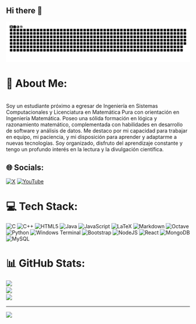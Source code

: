 ## Hi there 👋
<div align="center">
  <img  src="https://github.com/JocsanRueda/SnakePI/blob/readme/resources/img/grid-snake.svg"
       alt="snake" /></a>
</div>

# 💫 About Me:
<br>Soy un estudiante próximo a egresar de Ingeniería en Sistemas Computacionales y Licenciatura en Matemática Pura con orientación en Ingeniería Matemática. Poseo una sólida formación en lógica y razonamiento matemático, complementada con habilidades en desarrollo de software y análisis de datos. Me destaco por mi capacidad para trabajar en equipo, mi paciencia, y mi disposición para aprender y adaptarme a nuevas tecnologías. Soy organizado, disfruto del aprendizaje constante y tengo un profundo interés en la lectura y la divulgación científica.


## 🌐 Socials:
[![X](https://img.shields.io/badge/X-black.svg?logo=X&logoColor=white)](https://x.com/MathEsly) [![YouTube](https://img.shields.io/badge/YouTube-%23FF0000.svg?logo=YouTube&logoColor=white)](https://youtube.com/@MathEsly) 

# 💻 Tech Stack:
![C](https://img.shields.io/badge/c-%2300599C.svg?style=for-the-badge&logo=c&logoColor=white) ![C++](https://img.shields.io/badge/c++-%2300599C.svg?style=for-the-badge&logo=c%2B%2B&logoColor=white) ![HTML5](https://img.shields.io/badge/html5-%23E34F26.svg?style=for-the-badge&logo=html5&logoColor=white) ![Java](https://img.shields.io/badge/java-%23ED8B00.svg?style=for-the-badge&logo=openjdk&logoColor=white) ![JavaScript](https://img.shields.io/badge/javascript-%23323330.svg?style=for-the-badge&logo=javascript&logoColor=%23F7DF1E) ![LaTeX](https://img.shields.io/badge/latex-%23008080.svg?style=for-the-badge&logo=latex&logoColor=white) ![Markdown](https://img.shields.io/badge/markdown-%23000000.svg?style=for-the-badge&logo=markdown&logoColor=white) ![Octave](https://img.shields.io/badge/OCTAVE-darkblue?style=for-the-badge&logo=octave&logoColor=fcd683) ![Python](https://img.shields.io/badge/python-3670A0?style=for-the-badge&logo=python&logoColor=ffdd54) ![Windows Terminal](https://img.shields.io/badge/Windows%20Terminal-%234D4D4D.svg?style=for-the-badge&logo=windows-terminal&logoColor=white) ![Bootstrap](https://img.shields.io/badge/bootstrap-%238511FA.svg?style=for-the-badge&logo=bootstrap&logoColor=white) ![NodeJS](https://img.shields.io/badge/node.js-6DA55F?style=for-the-badge&logo=node.js&logoColor=white) ![React](https://img.shields.io/badge/react-%2320232a.svg?style=for-the-badge&logo=react&logoColor=%2361DAFB) ![MongoDB](https://img.shields.io/badge/MongoDB-%234ea94b.svg?style=for-the-badge&logo=mongodb&logoColor=white) ![MySQL](https://img.shields.io/badge/mysql-4479A1.svg?style=for-the-badge&logo=mysql&logoColor=white)
# 📊 GitHub Stats:
![](https://github-readme-stats.vercel.app/api?username=JocsanRueda&theme=dark&hide_border=false&include_all_commits=false&count_private=false)<br/>
![](https://github-readme-streak-stats.herokuapp.com/?user=JocsanRueda&theme=dark&hide_border=false)<br/>
![](https://github-readme-stats.vercel.app/api/top-langs/?username=JocsanRueda&theme=dark&hide_border=false&include_all_commits=false&count_private=false&layout=compact)

---
[![](https://visitcount.itsvg.in/api?id=JocsanRueda&icon=0&color=0)](https://visitcount.itsvg.in)

<!-- Proudly created with GPRM ( https://gprm.itsvg.in ) -->

